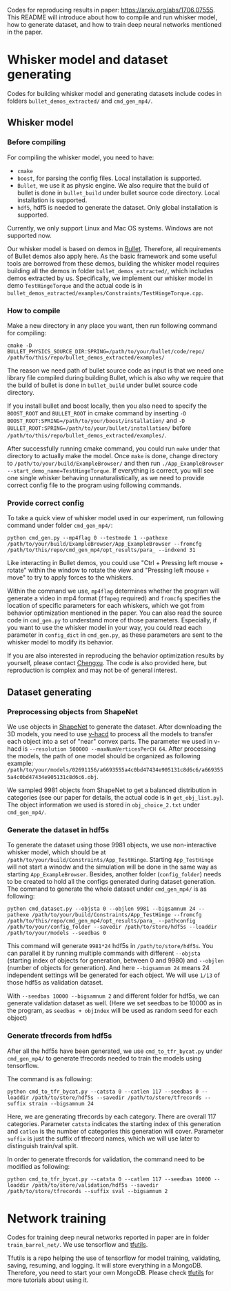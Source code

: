 Codes for reproducing results in paper: https://arxiv.org/abs/1706.07555. 
This README will introduce about how to compile and run whisker model, how to generate dataset, and how to train deep neural networks mentioned in the paper.

# Whisker model and dataset generating

Codes for building whisker model and generating datasets include codes in folders `bullet_demos_extracted/` and `cmd_gen_mp4/`.

## Whisker model

### Before compiling

For compiling the whisker model, you need to have:

- `cmake`
- `boost`, for parsing the config files. Local installation is supported.
- `Bullet`, we use it as physic engine. We also require that the build of bullet is done in `bullet_build` under bullet source code directory. Local installation is supported.
- `hdf5`, hdf5 is needed to generate the dataset. Only global installation is supported.

Currently, we only support Linux and Mac OS systems. Windows are not supported now.

Our whisker model is based on demos in [Bullet](https://github.com/bulletphysics/bullet3). Therefore, all requirements of Bullet demos also apply here.
As the basic framework and some useful tools are borrowed from these demos, building the whisker model requires building all the demos in folder `bullet_demos_extracted/`, which includes demos extracted by us.
Specifically, we implement our whisker model in demo `TestHingeTorque` and the actual code is in `bullet_demos_extracted/examples/Constraints/TestHingeTorque.cpp`.

### How to compile

Make a new directory in any place you want, then run following command for compiling: 

```
cmake -D BULLET_PHYSICS_SOURCE_DIR:SPRING=/path/to/your/bullet/code/repo/ /path/to/this/repo/bullet_demos_extracted/examples/
```

The reason we need path of bullet source code as input is that we need one library file compiled during building Bullet, which is also why we require that the build of bullet is done in `bullet_build` under bullet source code directory.

If you install bullet and boost locally, then you also need to specify the `BOOST_ROOT` and `BULLET_ROOT` in cmake command by inserting `-D BOOST_ROOT:SPRING=/path/to/your/boost/installation/` and `-D BULLET_ROOT:SPRING=/path/to/your/bullet/installation/` before `/path/to/this/repo/bullet_demos_extracted/examples/`.

After successfully running cmake command, you could run `make` under that directory to actually make the model.
Once `make` is done, change directory to `/path/to/your/build/ExampleBrowser/` and then run `./App_ExampleBrowser --start_demo_name=TestHingeTorque`. 
If everything is correct, you will see one single whisker behaving unnaturalistically, as we need to provide correct config file to the program using following commands. 

### Provide correct config

To take a quick view of whisker model used in our experiment, run following command under folder `cmd_gen_mp4/`: 

```
python cmd_gen.py --mp4flag 0 --testmode 1 --pathexe /path/to/your/build/ExampleBrowser/App_ExampleBrowser --fromcfg /path/to/this/repo/cmd_gen_mp4/opt_results/para_ --indxend 31
```

Like interacting in Bullet demos, you could use "Ctrl + Pressing left mouse + rotate" within the window to rotate the view and "Pressing left mouse + move" to try to apply forces to the whiskers.

Within the command we use, `mp4flag` determines whether the program will generate a video in mp4 format (`ffmpeg` required) and `fromcfg` specifies the location of specific parameters for each whiskers, which we got from behavior optimization mentioned in the paper.
You can also read the source code in `cmd_gen.py` to understand more of those parameters. 
Especially, if you want to use the whisker model in your way, you could read each parameter in `config_dict` in `cmd_gen.py`, as these parameters are sent to the whisker model to modify its behavior.

If you are also interested in reproducing the behavior optimization results by yourself, please contact [Chengxu](mailto:chengxuz@stanford.edu). The code is also provided here, but reproduction is complex and may not be of general interest.

## Dataset generating

### Preprocessing objects from ShapeNet

We use objects in [ShapeNet](https://www.shapenet.org/) to generate the dataset.
After downloading the 3D models, you need to use [v-hacd](https://github.com/kmammou/v-hacd) to process all the models to transfer each object into a set of "near" convex parts.
The parameter we used in v-hacd is `--resolution 500000 --maxNumVerticesPerCH 64`.
After processing the models, the path of one model should be organized as following example: `/path/to/your/models/02691156/a6693555a4c0bd47434e905131c8d6c6/a6693555a4c0bd47434e905131c8d6c6.obj`.

We sampled 9981 objects from ShapeNet to get a balanced distribution in categories (see our paper for details, the actual code is in `get_obj_list.py`). 
The object information we used is stored in `obj_choice_2.txt` under `cmd_gen_mp4/`.

### Generate the dataset in hdf5s

To generate the dataset using those 9981 objects, we use non-interactive whisker model, which should be at `/path/to/your/build/Constraints/App_TestHinge`. Starting `App_TestHinge` will not start a winodw and the simulation will be done in the same way as starting `App_ExampleBrowser`. Besides, another folder (`config_folder`) needs to be created to hold all the configs generated during dataset generation. The command to generate the whole dataset under `cmd_gen_mp4/` is as following:

```
python cmd_dataset.py --objsta 0 --objlen 9981 --bigsamnum 24 --pathexe /path/to/your/build/Constraints/App_TestHinge --fromcfg /path/to/this/repo/cmd_gen_mp4/opt_results/para_ --pathconfig /path/to/your/config_folder --savedir /path/to/store/hdf5s --loaddir /path/to/your/models --seedbas 0
```

This command will generate `9981*24` hdf5s in `/path/to/store/hdf5s`. 
You can parallel it by running multiple commands with different `--objsta` (starting index of objects for generation, between 0 and 9980) and `--objlen` (number of objects for generation). 
And here `--bigsamnum 24` means 24 independent settings will be generated for each object.
We will use `1/13` of those hdf5s as validation dataset.

With `--seedbas 10000 --bigsamnum 2` and different folder for hdf5s, we can generate validation dataset as well. (Here we set seedbas to be 10000 as in the program, as `seedbas + objIndex` will be used as random seed for each object) 

### Generate tfrecords from hdf5s

After all the hdf5s have been generated, we use `cmd_to_tfr_bycat.py` under `cmd_gen_mp4/` to generate tfrecords needed to train the models using tensorflow.

The command is as following:

```
python cmd_to_tfr_bycat.py --catsta 0 --catlen 117 --seedbas 0 --loaddir /path/to/store/hdf5s --savedir /path/to/store/tfrecords --suffix strain --bigsamnum 24
```

Here, we are generating tfrecords by each category. There are overall 117 categories. 
Parameter `catsta` indicates the starting index of this generation and `catlen` is the number of categories this generation will cover. 
Parameter `suffix` is just the suffix of tfrecord names, which we will use later to distinguish train/val split.

In order to generate tfrecords for validation, the command need to be modified as following:

```
python cmd_to_tfr_bycat.py --catsta 0 --catlen 117 --seedbas 10000 --loaddir /path/to/store/validation/hdf5s --savedir /path/to/store/tfrecords --suffix sval --bigsamnum 2
```

# Network training

Codes for training deep neural networks reported in paper are in folder `train_barrel_net/`. We use tensorflow and [tfutils](https://github.com/neuroailab/tfutils).

Tfutils is a repo helping the use of tensorflow for model training, validating, saving, resuming, and logging.
It will store everything in a MongoDB.
Therefore, you need to start your own MongoDB.
Please check [tfutils](https://github.com/neuroailab/tfutils) for more tutorials about using it.


